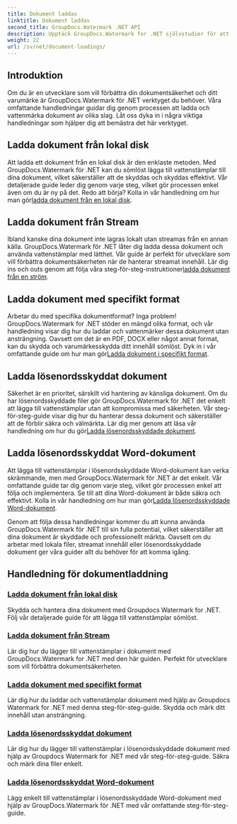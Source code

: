 ```yaml
---
title: Dokument laddas
linktitle: Dokument laddas
second_title: GroupDocs.Watermark .NET API
description: Upptäck GroupDocs.Watermark for .NET självstudier för att ladda och vattenstämpla dokument, vilket säkerställer dokumentsäkerhet och varumärkesbyggande med steg-för-steg-guider.
weight: 22
url: /sv/net/document-loadings/
---
```

## Introduktion
Om du är en utvecklare som vill förbättra din dokumentsäkerhet och ditt varumärke är GroupDocs.Watermark för .NET verktyget du behöver. Våra omfattande handledningar guidar dig genom processen att ladda och vattenmärka dokument av olika slag. Låt oss dyka in i några viktiga handledningar som hjälper dig att bemästra det här verktyget.

## Ladda dokument från lokal disk
Att ladda ett dokument från en lokal disk är den enklaste metoden. Med GroupDocs.Watermark för .NET kan du sömlöst lägga till vattenstämplar till dina dokument, vilket säkerställer att de skyddas och skyddas effektivt. Vår detaljerade guide leder dig genom varje steg, vilket gör processen enkel även om du är ny på det. Redo att börja? Kolla in vår handledning om hur man gör[ladda dokument från en lokal disk](./load-document-from-local-disk/).

## Ladda dokument från Stream
 Ibland kanske dina dokument inte lagras lokalt utan streamas från en annan källa. GroupDocs.Watermark för .NET låter dig ladda dessa dokument och använda vattenstämplar med lätthet. Vår guide är perfekt för utvecklare som vill förbättra dokumentsäkerheten när de hanterar streamat innehåll. Lär dig ins och outs genom att följa våra steg-för-steg-instruktioner[ladda dokument från en ström](./load-document-from-stream/).

## Ladda dokument med specifikt format
Arbetar du med specifika dokumentformat? Inga problem! GroupDocs.Watermark for .NET stöder en mängd olika format, och vår handledning visar dig hur du laddar och vattenmärker dessa dokument utan ansträngning. Oavsett om det är en PDF, DOCX eller något annat format, kan du skydda och varumärkesskydda ditt innehåll sömlöst. Dyk in i vår omfattande guide om hur man gör[Ladda dokument i specifikt format](./load-specific-format-document/).

## Ladda lösenordsskyddat dokument
 Säkerhet är en prioritet, särskilt vid hantering av känsliga dokument. Om du har lösenordsskyddade filer gör GroupDocs.Watermark för .NET det enkelt att lägga till vattenstämplar utan att kompromissa med säkerheten. Vår steg-för-steg-guide visar dig hur du hanterar dessa dokument och säkerställer att de förblir säkra och välmärkta. Lär dig mer genom att läsa vår handledning om hur du gör[Ladda lösenordsskyddade dokument](./load-password-protected-document/).

## Ladda lösenordsskyddat Word-dokument
Att lägga till vattenstämplar i lösenordsskyddade Word-dokument kan verka skrämmande, men med GroupDocs.Watermark för .NET är det enkelt. Vår omfattande guide tar dig genom varje steg, vilket gör processen enkel att följa och implementera. Se till att dina Word-dokument är både säkra och effektivt. Kolla in vår handledning om hur man gör[Ladda lösenordsskyddade Word-dokument](./load-password-protected-word-document/).

Genom att följa dessa handledningar kommer du att kunna använda GroupDocs.Watermark för .NET till sin fulla potential, vilket säkerställer att dina dokument är skyddade och professionellt märkta. Oavsett om du arbetar med lokala filer, streamat innehåll eller lösenordsskyddade dokument ger våra guider allt du behöver för att komma igång.
## Handledning för dokumentladdning
### [Ladda dokument från lokal disk](./load-document-from-local-disk/)
Skydda och hantera dina dokument med Groupdocs Watermark for .NET. Följ vår detaljerade guide för att lägga till vattenstämplar sömlöst.
### [Ladda dokument från Stream](./load-document-from-stream/)
Lär dig hur du lägger till vattenstämplar i dokument med GroupDocs.Watermark for .NET med den här guiden. Perfekt för utvecklare som vill förbättra dokumentsäkerheten.
### [Ladda dokument med specifikt format](./load-specific-format-document/)
Lär dig hur du laddar och vattenstämplar dokument med hjälp av Groupdocs Watermark for .NET med denna steg-för-steg-guide. Skydda och märk ditt innehåll utan ansträngning.
### [Ladda lösenordsskyddat dokument](./load-password-protected-document/)
Lär dig hur du lägger till vattenstämplar i lösenordsskyddade dokument med hjälp av Groupdocs Watermark for .NET med vår steg-för-steg-guide. Säkra och märk dina filer enkelt.
### [Ladda lösenordsskyddat Word-dokument](./load-password-protected-word-document/)
Lägg enkelt till vattenstämplar i lösenordsskyddade Word-dokument med hjälp av GroupDocs.Watermark för .NET med vår omfattande steg-för-steg-guide.